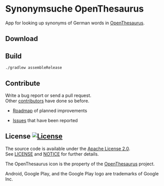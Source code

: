 # Synonymsuche OpenThesaurus

App for looking up synonyms of German words in [OpenThesaurus].

## Download

## Build

```./gradlew assembleRelease```

## Contribute

Write a bug report or send a pull request.  
Other [contributors](https://github.com/sfischer13/robot-openthesaurus/graphs/contributors) have done so before.

* [Roadmap](TODO.md) of planned improvements

* [Issues](https://github.com/sfischer13/robot-openthesaurus/issues) that have been reported

## License [![License](https://img.shields.io/github/license/sfischer13/robot-openthesaurus.svg)](LICENSE)

The source code is available under the [Apache License 2.0](http://www.apache.org/licenses/LICENSE-2.0).  
See [LICENSE](LICENSE) and [NOTICE](NOTICE) for further details.

The OpenThesaurus icon is the property of the [OpenThesaurus] project.

Android, Google Play, and the Google Play logo are trademarks of Google Inc.

[OpenThesaurus]: (https://www.openthesaurus.de/)
